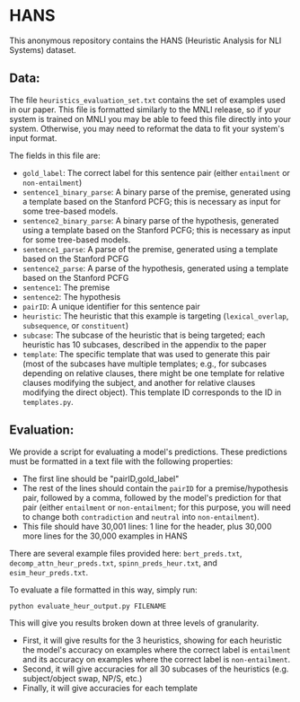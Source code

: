 # HANS
This anonymous repository contains the HANS (Heuristic Analysis for NLI Systems) dataset.

## Data:

The file ``heuristics_evaluation_set.txt`` contains the set of examples used in our paper. This file is formatted similarly to the MNLI release, so if your system is trained on MNLI you may be able to feed this file directly into your system. Otherwise, you may need to reformat the data to fit your system's input format. 

The fields in this file are:
- ``gold_label``: The correct label for this sentence pair (either ``entailment`` or ``non-entailment``)
- ``sentence1_binary_parse``: A binary parse of the premise, generated using a template based on the Stanford PCFG; this is necessary as input for some tree-based models.
- ``sentence2_binary_parse``: A binary parse of the hypothesis, generated using a template based on the Stanford PCFG; this is necessary as input for some tree-based models.
- ``sentence1_parse``: A parse of the premise, generated using a template based on the Stanford PCFG
- ``sentence2_parse``: A parse of the hypothesis, generated using a template based on the Stanford PCFG
- ``sentence1``: The premise
- ``sentence2``: The hypothesis
- ``pairID``: A unique identifier for this sentence pair
- ``heuristic``: The heuristic that this example is targeting (``lexical_overlap``, ``subsequence``, or ``constituent``)
- ``subcase``: The subcase of the heuristic that is being targeted; each heuristic has 10 subcases, described in the appendix to the paper
- ``template``: The specific template that was used to generate this pair (most of the subcases have multiple templates; e.g., for subcases depending on relative clauses, there might be one template for relative clauses modifying the subject, and another for relative clauses modifying the direct object). This template ID corresponds to the ID in ``templates.py``.

## Evaluation:

We provide a script for evaluating a model's predictions. These predictions must be formatted in a text file with the following properties:
 - The first line should be "pairID,gold_label"
 - The rest of the lines should contain the ``pairID`` for a premise/hypothesis pair, followed by a comma, followed by the model's prediction for that pair (either ``entailment`` or ``non-entailment``; for this purpose, you will need to change both ``contradiction`` and ``neutral`` into ``non-entailment``).
 - This file should have 30,001 lines: 1 line for the header, plus 30,000 more lines for the 30,000 examples in HANS
 
There are several example files provided here: ``bert_preds.txt``, ``decomp_attn_heur_preds.txt``, ``spinn_preds_heur.txt``, and ``esim_heur_preds.txt``.

To evaluate a file formatted in this way, simply run:

``python evaluate_heur_output.py FILENAME``

This will give you results broken down at three levels of granularity. 
- First, it will give results for the 3 heuristics, showing for each heuristic the model's accuracy on examples where the correct label is ``entailment`` and its accuracy on examples where the correct label is ``non-entailment``.
- Second, it will give accuracies for all 30 subcases of the heuristics (e.g. subject/object swap, NP/S, etc.)
- Finally, it will give accuracies for each template





 
